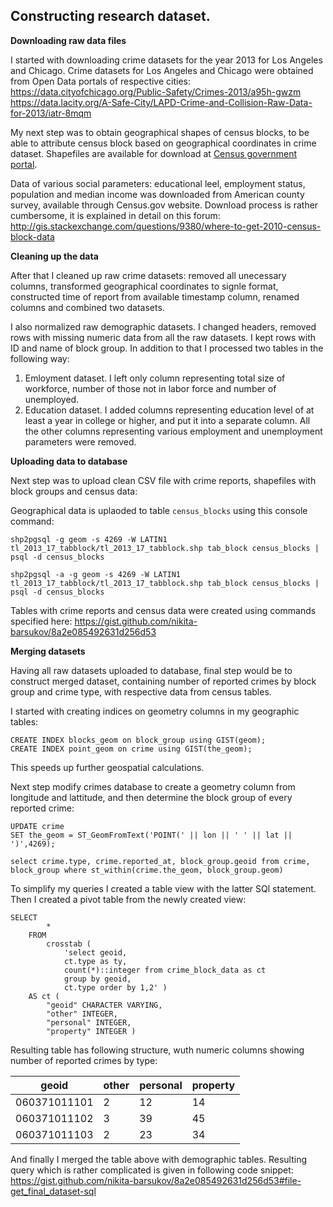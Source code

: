Constructing research dataset.
------------

**Downloading raw data files**

I started with downloading crime datasets for the year 2013 for Los Angeles and Chicago. Crime datasets for Los Angeles and Chicago were obtained from Open Data portals of respective cities: 
https://data.cityofchicago.org/Public-Safety/Crimes-2013/a95h-gwzm 
https://data.lacity.org/A-Safe-City/LAPD-Crime-and-Collision-Raw-Data-for-2013/iatr-8mqm

My next step was to obtain geographical shapes of census blocks, to be able to attribute census block based on geographical coordinates in crime dataset. Shapefiles are available for download at [Census government portal](https://www.census.gov/cgi-bin/geo/shapefiles2013/layers.cgi).

Data of various social parameters: educational leel, employment status, population and median income was downloaded from American county survey, available through Census.gov website. Download process is rather cumbersome, it is explained in detail on this forum: http://gis.stackexchange.com/questions/9380/where-to-get-2010-census-block-data

**Cleaning up the data**

After that I cleaned up raw crime datasets: removed all unecessary columns, transformed geographical coordinates to signle format, constructed time of report from available timestamp column, renamed columns and combined two datasets.

I also normalized raw demographic datasets. I changed headers, removed rows with missing numeric data from all the raw datasets. I kept rows with ID and name of block group. In addition to that I processed two tables in the following way:

1. Emloyment dataset. I left only column representing total size of workforce, number of those not in labor force and number of unemployed.
2. Education dataset. I added columns representing education level of at least a year in college or higher, and put it into a separate column. All the other columns representing various employment and unemployment parameters were removed. 

**Uploading data to database**

Next step was to upload clean CSV file with crime reports, shapefiles with block groups and census data:

Geographical data is uplaoded to table `census_blocks` using this console command: 

```
shp2pgsql -g geom -s 4269 -W LATIN1 tl_2013_17_tabblock/tl_2013_17_tabblock.shp tab_block census_blocks | psql -d census_blocks

shp2pgsql -a -g geom -s 4269 -W LATIN1 tl_2013_17_tabblock/tl_2013_17_tabblock.shp tab_block census_blocks | psql -d census_blocks
```

Tables with crime reports and census data were created using commands specified here: https://gist.github.com/nikita-barsukov/8a2e085492631d256d53

**Merging datasets**

Having all raw datasets uploaded to database, final step would be to construct merged dataset, containing number of reported crimes by block group and crime type, with respective data from census tables. 

I started with creating indices on geometry columns in my geographic tables:
``` 
CREATE INDEX blocks_geom on block_group using GIST(geom);
CREATE INDEX point_geom on crime using GIST(the_geom);
```
This speeds up further geospatial calculations.

Next step modify crimes database to create a geometry column from longitude and lattitude, and then determine the block group of every reported crime: 

```
UPDATE crime
SET the_geom = ST_GeomFromText('POINT(' || lon || ' ' || lat || ')',4269);

select crime.type, crime.reported_at, block_group.geoid from crime, block_group where st_within(crime.the_geom, block_group.geom)
```

To simplify my queries I created a table view with the latter SQl statement. Then I created a pivot table from the newly created view:

```
SELECT
        *
    FROM
        crosstab (
            'select geoid, 
            ct.type as ty, 
            count(*)::integer from crime_block_data as ct 
            group by geoid, 
            ct.type order by 1,2' ) 
    AS ct (
        "geoid" CHARACTER VARYING,
        "other" INTEGER,
        "personal" INTEGER,
        "property" INTEGER )
```
Resulting table has following structure, wuth numeric columns showing number of reported crimes by type:

| geoid|other|personal|property|
|---|---|---|---|
|060371011101   |2   |12   |14   |
|060371011102   |3   |39   |45   |
|060371011103   |2   |23   |34   |


And finally I merged the table above with demographic tables. Resulting query which is rather complicated is given in following code snippet: https://gist.github.com/nikita-barsukov/8a2e085492631d256d53#file-get_final_dataset-sql
